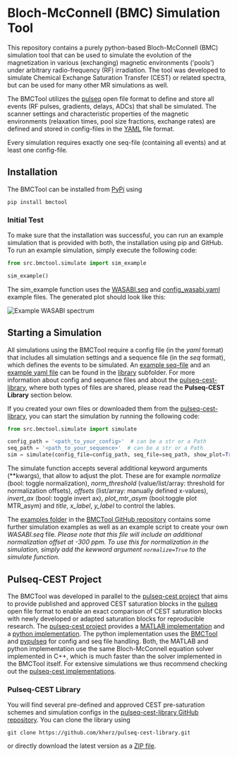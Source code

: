# Bloch-McConnell (BMC) Simulation Tool

This repository contains a purely python-based Bloch-McConnell (BMC) simulation tool that can be used to simulate
the evolution of the magnetization in various (exchanging) magnetic environments ('pools') under arbitrary
radio-frequency (RF) irradiation. The tool was developed to simulate Chemical Exchange Saturation Transfer (CEST) or
related spectra, but can be used for many other MR simulations as well.

The BMCTool utilizes the [pulseq](https://pulseq.github.io/) open file format to define and store all events (RF pulses,
gradients, delays, ADCs) that shall be simulated. The scanner settings and characteristic properties of the magnetic
environments (relaxation times, pool size fractions, exchange rates) are defined and stored in config-files in the
[YAML](https://yaml.org) file format.

Every simulation requires exactly one seq-file (containing all events) and at least one config-file.

## Installation

The BMCTool can be installed from [PyPi](https://pypi.org/) using

``
pip install bmctool
``

### Initial Test

To make sure that the installation was successful, you can run an example simulation that is provided with both,
the installation using pip and GitHub. To run an example simulation, simply execute the following code:

```python
from src.bmctool.simulate import sim_example

sim_example()
```

The sim_example function uses the [WASABI.seq](src/bmctool/library/seq-library/WASABI.seq)
and [config_wasabi.yaml](src/bmctool/library/sim-library/config_wasabi.yaml) example files. The generated plot should look
like this:

![](https://raw.githubusercontent.com/schuenke/BMCTool/master/examples/example_wasabi_spectrum.png "Example WASABI spectrum")

## Starting a Simulation

All simulations using the BMCTool require a config file (in the *yaml* format) that includes all simulation settings
and a sequence file (in the *seq* format), which defines the events to be simulated. An
[example seq-file](src/bmctool/library/seq-library/WASABI.seq) and an
[example yaml file](src/bmctool/library/sim-library/config_wasabi.yaml) can be found in the [library](src/bmctool/library)
subfolder. For more information about config and sequence files and about the
[pulseq-cest-library](library/pulseq-cest-library), where both types of files are shared, please read the
**Pulseq-CEST Library** section below.

If you created your own files or downloaded them from the [pulseq-cest-library](https://github.com/kherz/pulseq-cest-library),
you can start the simulation by running the following code:

```python
from src.bmctool.simulate import simulate

config_path = '<path_to_your_config>'  # can be a str or a Path
seq_path = '<path_to_your_sequence>'  # can be a str or a Path
sim = simulate(config_file=config_path, seq_file=seq_path, show_plot=True)
```

The simulate function accepts several additional keyword arguments (**kwargs), that allow to adjust the plot.
These are for example *normalize* (bool: toggle normalization), *norm_threshold* (value/list/array: threshold for
normalization offsets), *offsets* (list/array: manually defined x-values), *invert_ax* (bool: toggle invert ax),
*plot_mtr_asym* (bool:toggle plot MTR_asym) and *title*, *x_label*, *y_label* to control the lables.

The [examples folder](examples) in the [BMCTool GitHub repository](https://github.com/schuenke/BMCTool) contains some
further simulation examples as well as an example script to create your own *WASABI.seq* file. _Please note that this
file will include an additional normalization offset at -300 ppm. To use this for normalization in the simulation,
simply add the kewword argument ``normalize=True`` to the simulate function._

## Pulseq-CEST Project

The BMCTool was developed in parallel to the [pulseq-cest project](https://pulseq-cest.github.io/) that aims to provide
published and approved CEST saturation blocks in the [pulseq](https://pulseq.github.io/) open file format to enable an
exact comparison of CEST saturation blocks with newly developed or adapted saturation blocks for reproducible research.
The [pulseq-cest project](https://pulseq-cest.github.io/) provides a [MATLAB implementation](https://github.com/kherz/pulseq-cest)
and a [python implementation](https://github.com/KerstinHut/pypulseq-cest). The python implementation uses the
[BMCTool](https://github.com/schuenke/BMCTool) and [pypulseq](https://github.com/imr-framework/pypulseq) for config and
seq file handling. Both, the MATLAB and python implementation use the same Bloch-McConnell equation solver implemented
in C++, which is much faster than the solver implemented in the BMCTool itself. For extensive simulations we thus
recommend checking out the [pulseq-cest implementations](https://pulseq-cest.github.io/).

### Pulseq-CEST Library

You will find several pre-defined and approved CEST pre-saturation schemes and simulation configs in the
[pulseq-cest-library GitHub repository](https://github.com/kherz/pulseq-cest-library). You can clone the library using

``
git clone https://github.com/kherz/pulseq-cest-library.git
``

or directly download the latest version as a [ZIP file](https://github.com/kherz/pulseq-cest-library/archive/master.zip).
